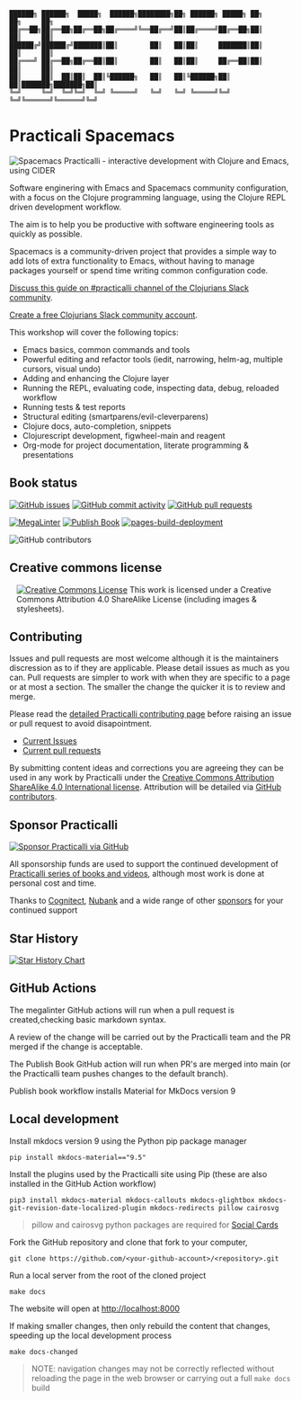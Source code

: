 ```none
██████╗ ██████╗  █████╗  ██████╗████████╗██╗ ██████╗ █████╗ ██╗     ██╗     ██╗
██╔══██╗██╔══██╗██╔══██╗██╔════╝╚══██╔══╝██║██╔════╝██╔══██╗██║     ██║     ██║
██████╔╝██████╔╝███████║██║        ██║   ██║██║     ███████║██║     ██║     ██║
██╔═══╝ ██╔══██╗██╔══██║██║        ██║   ██║██║     ██╔══██║██║     ██║     ██║
██║     ██║  ██║██║  ██║╚██████╗   ██║   ██║╚██████╗██║  ██║███████╗███████╗██║
╚═╝     ╚═╝  ╚═╝╚═╝  ╚═╝ ╚═════╝   ╚═╝   ╚═╝ ╚═════╝╚═╝  ╚═╝╚══════╝╚══════╝╚═╝
```

# Practicali Spacemacs

![Spacemacs Practicalli - interactive development with Clojure and Emacs, using CIDER](https://github.com/practicalli/graphic-design/blob/live/book-covers/practicalli-spacemacs-book-banner.png)

Software enginering with Emacs and Spacemacs community configuration, with a focus on  the Clojure programming language, using the Clojure REPL driven development workflow.

The aim is to help you be productive with software engineering tools as quickly as possible.

Spacemacs is a community-driven project that provides a simple way to add lots of extra functionality to Emacs, without having to manage packages yourself or spend time writing common configuration code.

[Discuss this guide on #practicalli channel of the Clojurians Slack community](https://clojurians.slack.com/messages/practicalli).

[Create a free Clojurians Slack community account](http://clojurians.net/).

This workshop will cover the following topics:
* Emacs basics, common commands and tools
* Powerful editing and refactor tools (iedit, narrowing, helm-ag, multiple cursors, visual undo)
* Adding and enhancing the Clojure layer
* Running the REPL, evaluating code, inspecting data, debug, reloaded workflow
* Running tests & test reports
* Structural editing (smartparens/evil-cleverparens)
* Clojure docs, auto-completion, snippets
* Clojurescript development, figwheel-main and reagent
* Org-mode for project documentation, literate programming & presentations


## Book status

[![GitHub issues](https://img.shields.io/github/issues/practicalli/spacemacs?label=content%20ideas&logo=github)](https://img.shields.io/github/issues/practicalli/spacemacs?label=content%20ideas&logo=github)
[![GitHub commit activity](https://img.shields.io/github/commit-activity/y/practicalli/spacemacs?label=commits&logo=github)](https://img.shields.io/github/commit-activity/y/practicalli/spacemacs?label=commits&logo=github)
[![GitHub pull requests](https://img.shields.io/github/issues-pr-raw/practicalli/spacemacs?label=pull%20requests&logo=github)](https://img.shields.io/github/issues-pr-raw/practicalli/spacemacs?label=pull%20requests&logo=github)

[![MegaLinter](https://github.com/practicalli/spacemacs/actions/workflows/megalinter.yaml/badge.svg)](https://github.com/practicalli/spacemacs/actions/workflows/megalinter.yaml)
[![Publish Book](https://github.com/practicalli/spacemacs/actions/workflows/publish-book.yaml/badge.svg)](https://github.com/practicalli/spacemacs/actions/workflows/publish-book.yaml)
[![pages-build-deployment](https://github.com/practicalli/spacemacs/actions/workflows/pages/pages-build-deployment/badge.svg)](https://github.com/practicalli/spacemacs/actions/workflows/pages/pages-build-deployment)

![GitHub contributors](https://img.shields.io/github/contributors/practicalli/spacemacs?style=for-the-badge&label=github%20contributors)


## Creative commons license

<div style="width:95%; margin:auto;">
  <a rel="license" href="http://creativecommons.org/licenses/by-sa/4.0/"><img alt="Creative Commons License" style="border-width:0" src="https://i.creativecommons.org/l/by-sa/4.0/88x31.png" /></a>
  This work is licensed under a Creative Commons Attribution 4.0 ShareAlike License (including images & stylesheets).
</div>

## Contributing

Issues and pull requests are most welcome although it is the maintainers discression as to if they are applicable.  Please detail issues as much as you can.  Pull requests are simpler to work with when they are specific to a page or at most a section.  The smaller the change the quicker it is to review and merge.

Please read the [detailed Practicalli contributing page](https://practical.li/contributing/) before raising an issue or pull request to avoid disapointment.


* [Current Issues](https://github.com/practicalli/spacemacs/issues)
* [Current pull requests](https://github.com/practicalli/spacemacs/pulls)

By submitting content ideas and corrections you are agreeing they can be used in any work by Practicalli under the [Creative Commons Attribution ShareAlike 4.0 International license](https://creativecommons.org/licenses/by-sa/4.0/).  Attribution will be detailed via [GitHub contributors](https://github.com/practicalli/clojure/graphs/contributors).


## Sponsor Practicalli

[![Sponsor Practicalli via GitHub](https://raw.githubusercontent.com/practicalli/graphic-design/live/buttons/practicalli-github-sponsors-button.png)](https://github.com/sponsors/practicalli-johnny/)

All sponsorship funds are used to support the continued development of [Practicalli series of books and videos](https://practical.li/), although most work is done at personal cost and time.

Thanks to [Cognitect](https://www.cognitect.com/), [Nubank](https://nubank.com.br/) and a wide range of other [sponsors](https://github.com/sponsors/practicalli-johnny#sponsors) for your continued support


## Star History

[![Star History Chart](https://api.star-history.com/svg?repos=practicalli/spacemacs&type=Date)](https://star-history.com/#practicalli/spacemacs&Date)


## GitHub Actions

The megalinter GitHub actions will run when a pull request is created,checking basic markdown syntax.

A review of the change will be carried out by the Practicalli team and the PR merged if the change is acceptable.

The Publish Book GitHub action will run when PR's are merged into main (or the Practicalli team pushes changes to the default branch).

Publish book workflow installs Material for MkDocs version 9


## Local development

Install mkdocs version 9 using the Python pip package manager

```shell
pip install mkdocs-material=="9.5"
```

Install the plugins used by the Practicalli site using Pip (these are also installed in the GitHub Action workflow)

```shell
pip3 install mkdocs-material mkdocs-callouts mkdocs-glightbox mkdocs-git-revision-date-localized-plugin mkdocs-redirects pillow cairosvg
```

> pillow and cairosvg python packages are required for [Social Cards](https://squidfunk.github.io/mkdocs-material/setup/setting-up-social-cards/)

Fork the GitHub repository and clone that fork to your computer,

```shell
git clone https://github.com/<your-github-account>/<repository>.git
```

Run a local server from the root of the cloned project

```shell
make docs
```

The website will open at <http://localhost:8000>

If making smaller changes, then only rebuild the content that changes, speeding up the local development process

```shell
make docs-changed
```

> NOTE: navigation changes may not be correctly reflected without reloading the page in the web browser or carrying out a full `make docs` build

